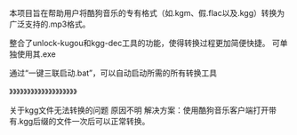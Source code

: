 本项目旨在帮助用户将酷狗音乐的专有格式（如.kgm、假.flac以及.kgg）转换为广泛支持的.mp3格式。

整合了unlock-kugou和kgg-dec工具的功能，使得转换过程更加简便快捷。 可单独使用其.exe 

通过“一键三联启动.bat”，可以自动启动所需的所有转换工具

》》》》》》》》》》》》》》》》》》》

关于kgg文件无法转换的问题
原因不明
解决方案：使用酷狗音乐客户端打开带有.kgg后缀的文件一次后可以正常转换。
